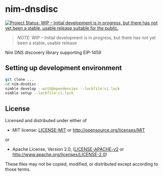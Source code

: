 # nim-dnsdisc

[![Project Status: WIP – Initial development is in progress, but there has not yet been a stable, usable release suitable for the public.](https://www.repostatus.org/badges/latest/wip.svg)](https://www.repostatus.org/#wip)

> *NOTE:* WIP – Initial development is in progress, but there has not yet been a stable, usable release

Nim DNS discovery library supporting EIP-1459

## Setting up development environment

```sh
git clone ...
cd nim-dnsdisc
nimble develop --withDependencies --lockfile:ci.lock
nimble setup --lockfile:ci.lock
```

## License

Licensed and distributed under either of

* MIT license: [LICENSE-MIT](LICENSE-MIT) or http://opensource.org/licenses/MIT

or

* Apache License, Version 2.0, ([LICENSE-APACHE-v2](LICENSE-APACHE-v2) or http://www.apache.org/licenses/LICENSE-2.0)

These files may not be copied, modified, or distributed except according to those terms.
